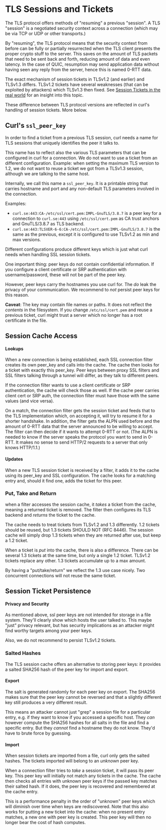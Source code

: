 <!--
Copyright (C) Daniel Stenberg, <daniel@haxx.se>, et al.

SPDX-License-Identifier: curl
-->

# TLS Sessions and Tickets

The TLS protocol offers methods of "resuming" a previous "session". A
TLS "session" is a negotiated security context across a connection
(which may be via TCP or UDP or other transports.)

By "resuming", the TLS protocol means that the security context from
before can be fully or partially resurrected when the TLS client presents
the proper crypto stuff to the server. This saves on the amount of
TLS packets that need to be sent back and forth, reducing amount
of data and even latency. In the case of QUIC, resumption may send
application data without having seen any reply from the server, hence
this is named 0-RTT data.

The exact mechanism of session tickets in TLSv1.2 (and earlier) and
TLSv1.3 differs. TLSv1.2 tickets have several weaknesses (that can
be exploited by attackers) which TLSv1.3 then fixed. See
[Session Tickets in the real world](https://words.filippo.io/we-need-to-talk-about-session-tickets/)
for an insight into this topic.

These difference between TLS protocol versions are reflected in curl's
handling of session tickets. More below.

## Curl's `ssl_peer_key`

In order to find a ticket from a previous TLS session, curl
needs a name for TLS sessions that uniquely identifies the peer
it talks to.

This name has to reflect also the various TLS parameters that can
be configured in curl for a connection. We do not want to use
a ticket from an different configuration. Example: when setting
the maximum TLS version to 1.2, we do not want to reuse a ticket
we got from a TLSv1.3 session, although we are talking to the
same host.

Internally, we call this name a `ssl_peer_key`. It is a printable
string that carries hostname and port and any non-default TLS
parameters involved in the connection.

Examples:
- `curl.se:443:CA-/etc/ssl/cert.pem:IMPL-GnuTLS/3.8.7` is a peer key for
   a connection to `curl.se:443` using `/etc/ssl/cert.pem` as CA
   trust anchors and GnuTLS/3.8.7 as TLS backend.
- `curl.se:443:TLSVER-6-6:CA-/etc/ssl/cert.pem:IMPL-GnuTLS/3.8.7` is the
   same as the previous, except it is configured to use TLSv1.2 as
   min and max versions.

Different configurations produce different keys which is just what
curl needs when handling SSL session tickets.

One important thing: peer keys do not contain confidential
information. If you configure a client certificate or SRP authentication
with username/password, these will not be part of the peer key.

However, peer keys carry the hostnames you use curl for. The *do*
leak the privacy of your communication. We recommend to *not* persist
peer keys for this reason.

**Caveat**: The key may contain file names or paths. It does not
reflect the *contents* in the filesystem. If you change `/etc/ssl/cert.pem`
and reuse a previous ticket, curl might trust a server which no
longer has a root certificate in the file.


## Session Cache Access

#### Lookups

When a new connection is being established, each SSL connection filter creates
its own peer_key and calls into the cache. The cache then looks for a ticket
with exactly this peer_key. Peer keys between proxy SSL filters and SSL
filters talking through a tunnel will differ, as they talk to different
peers.

If the connection filter wants to use a client certificate or SRP
authentication, the cache will check those as well. If the cache peer
carries client cert or SRP auth, the connection filter must have
those with the same values (and vice versa).

On a match, the connection filter gets the session ticket and feeds that
to the TLS implementation which, on accepting it, will try to resume it
for a shorter handshake. In addition, the filter gets the ALPN used
before and the amount of 0-RTT data that the server announced to be
willing to accept. The filter can then decide if it wants to attempt
0-RTT or not. (The ALPN is needed to know if the server speaks the
protocol you want to send in 0-RTT. It makes no sense to send HTTP/2
requests to a server that only knows HTTP/1.1.)

#### Updates

When a new TLS session ticket is received by a filter, it adds it to the
cache using its peer_key and SSL configuration. The cache looks for
a matching entry and, should it find one, adds the ticket for this
peer.

### Put, Take and Return

when a filter accesses the session cache, it *takes*
a ticket from the cache, meaning a returned ticket is removed. The filter
then configures its TLS backend and *returns* the ticket to the cache.

The cache needs to treat tickets from TLSv1.2 and 1.3 differently.
1.2 tickets should be reused, but 1.3 tickets SHOULD NOT (RFC 8446).
The session cache will simply drop 1.3 tickets when they are returned
after use, but keep a 1.2 ticket.

When a ticket is *put* into the cache, there is also a difference. There
can be several 1.3 tickets at the same time, but only a single 1.2 ticket.
TLSv1.2 tickets replace any other. 1.3 tickets accumulate up to a max
amount.

By having a "put/take/return" we reflect the 1.3 use case nicely. Two
concurrent connections will not reuse the same ticket.

## Session Ticket Persistence

#### Privacy and Security

As mentioned above, ssl peer keys are not intended for storage in a
file system. They'll clearly show which hosts the user talked to. This
maybe "just" privacy relevant, but has security implications as an
attacker might find worthy targets among your peer keys.

Also, we do not recommend to persist TLSv1.2 tickets.

### Salted Hashes

The TLS session cache offers an alternative to storing peer keys:
it provides a salted SHA256 hash of the peer key for import and export.

#### Export

The salt is generated randomly for each peer key on export. The
SHA256 makes sure that the peer key cannot be reversed and that
a slightly different key still produces a very different result.

This means an attacker cannot just "grep" a session file for a
particular entry, e.g. if they want to know if you accessed a
specific host. They *can* however compute the SHA256 hashes for
all salts in the file and find a specific entry. But they *cannot*
find a hostname they do not know. They'd have to brute force by
guessing.

#### Import

When session tickets are imported from a file, curl only gets the
salted hashes. The tickets imported will belong to an *unknown*
peer key.

When a connection filter tries to *take* a session ticket, it will
pass its peer key. This peer key will initially not match any
tickets in the cache. The cache then checks all entries with
unknown peer keys if the passed key matches their salted hash. If
it does, the peer key is recovered and remembered at the cache
entry.

This is a performance penalty in the order of "unknown" peer keys
which will diminish over time when keys are rediscovered. Note that
this also works for putting a new ticket into the cache: when no
present entry matches, a new one with peer key is created. This
peer key will then no longer bear the cost of hash computes.
